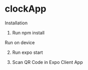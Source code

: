 # clockApp
Installation

  1. Run  npm install
  
Run on device

  2. Run expo start
  
  3. Scan QR Code in Expo Client App
